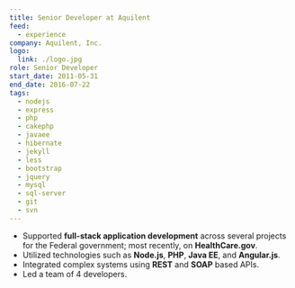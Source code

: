 ```yaml
---
title: Senior Developer at Aquilent
feed:
  - experience
company: Aquilent, Inc.
logo:
  link: ./logo.jpg
role: Senior Developer
start_date: 2011-05-31
end_date: 2016-07-22
tags:
  - nodejs
  - express
  - php
  - cakephp
  - javaee
  - hibernate
  - jekyll
  - less
  - bootstrap
  - jquery
  - mysql
  - sql-server
  - git
  - svn
---
```


* Supported **full-stack application development** across several projects
  for the Federal government; most recently, on **HealthCare.gov**.
* Utilized technologies such as **Node.js**, **PHP**, **Java EE**, and
  **Angular.js**.
* Integrated complex systems using **REST** and **SOAP** based APIs.
* Led a team of 4 developers.
